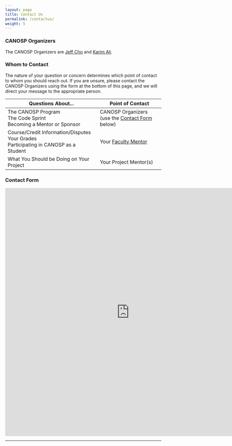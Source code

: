 ```yaml
---
layout: page
title: Contact Us
permalink: /contactus/
weight: 5
---
```


### CANOSP Organizers
The CANOSP Organizers are [Jeff Cho](https://www.jeffcho.com) and [Karim Ali](https://www.karimali.ca).

### Whom to Contact
The nature of your question or concern determines which point of contact to whom you should reach out.  If you are unsure, please contact the CANOSP Organizers using the form at the bottom of this page, and we will direct your message to the appropriate person.

| Questions About... | Point of Contact |
|----------------------------|------------------|
| The CANOSP Program <br /> The Code Sprint <br /> Becoming a Mentor or Sponsor | CANOSP Organizers <br />(use the [Contact Form](#contact-form) below) |
| Course/Credit Information/Disputes <br /> Your Grades <br /> Participating in CANOSP as a Student | Your [Faculty Mentor](/faculty#current-faculty-mentors) |
| What You Should be Doing on Your Project | Your Project Mentor(s) |


### Contact Form
<iframe src="https://docs.google.com/forms/d/e/1FAIpQLSddGk53-FHIUbhydczsPfygeO3grF2wyCcyF8E8VLsNWZBphA/viewform?embedded=true" width="800" height="800" frameborder="0" marginheight="0" marginwidth="0">Loading…</iframe>

***
